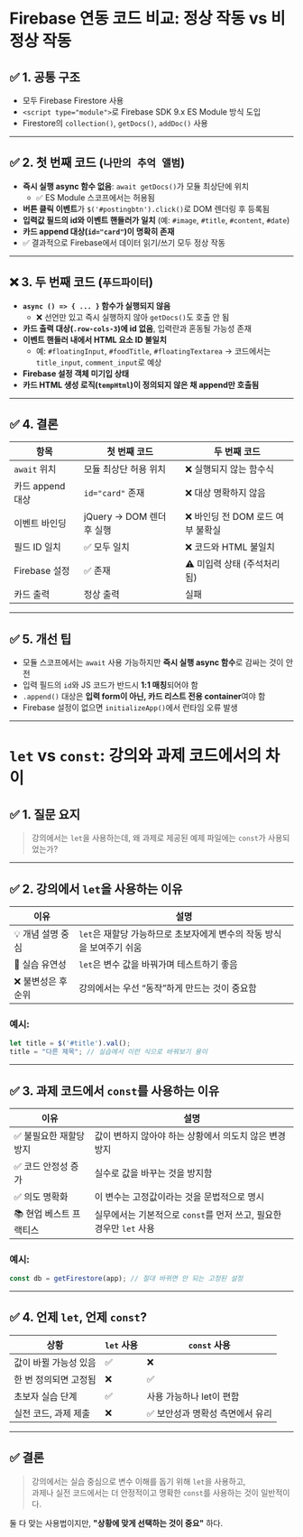 # Firebase 연동 코드 비교: 정상 작동 vs 비정상 작동

## ✅ 1. 공통 구조
- 모두 Firebase Firestore 사용
- `<script type="module">`로 Firebase SDK 9.x ES Module 방식 도입
- Firestore의 `collection()`, `getDocs()`, `addDoc()` 사용

---

## ✅ 2. 첫 번째 코드 (`나만의 추억 앨범`)
- **즉시 실행 async 함수 없음**: `await getDocs()`가 모듈 최상단에 위치
  - ✅ ES Module 스코프에서는 허용됨
- **버튼 클릭 이벤트**가 `$('#postingbtn').click()`로 DOM 렌더링 후 등록됨
- **입력값 필드의 id와 이벤트 핸들러가 일치** (예: `#image`, `#title`, `#content`, `#date`)
- **카드 append 대상(`id="card"`)이 명확히 존재**
- ✅ 결과적으로 Firebase에서 데이터 읽기/쓰기 모두 정상 작동

---

## ❌ 3. 두 번째 코드 (`푸드파이터`)
- **`async () => { ... }` 함수가 실행되지 않음**
  - ❌ 선언만 있고 즉시 실행하지 않아 `getDocs()`도 호출 안 됨
- **카드 출력 대상(`.row-cols-3`)에 id 없음**, 입력란과 혼동될 가능성 존재
- **이벤트 핸들러 내에서 HTML 요소 ID 불일치**
  - 예: `#floatingInput`, `#foodTitle`, `#floatingTextarea` → 코드에서는 `title_input`, `comment_input`로 예상
- **Firebase 설정 객체 미기입 상태**
- **카드 HTML 생성 로직(`tempHtml`)이 정의되지 않은 채 append만 호출됨**

---

## ✅ 4. 결론
| 항목 | 첫 번째 코드 | 두 번째 코드 |
|------|--------------|--------------|
| `await` 위치 | 모듈 최상단 허용 위치 | ❌ 실행되지 않는 함수식 |
| 카드 append 대상 | `id="card"` 존재 | ❌ 대상 명확하지 않음 |
| 이벤트 바인딩 | jQuery → DOM 렌더 후 실행 | ❌ 바인딩 전 DOM 로드 여부 불확실 |
| 필드 ID 일치 | ✅ 모두 일치 | ❌ 코드와 HTML 불일치 |
| Firebase 설정 | ✅ 존재 | ⚠ 미입력 상태 (주석처리됨) |
| 카드 출력 | 정상 출력 | 실패 |

---

## ✅ 5. 개선 팁
- 모듈 스코프에서는 `await` 사용 가능하지만 **즉시 실행 async 함수**로 감싸는 것이 안전
- 입력 필드의 `id`와 JS 코드가 반드시 **1:1 매칭**되어야 함
- `.append()` 대상은 **입력 form이 아닌, 카드 리스트 전용 container**여야 함
- Firebase 설정이 없으면 `initializeApp()`에서 런타임 오류 발생

---

# `let` vs `const`: 강의와 과제 코드에서의 차이

## ✅ 1. 질문 요지
> 강의에서는 `let`을 사용하는데, 왜 과제로 제공된 예제 파일에는 `const`가 사용되었는가?

---

## ✅ 2. 강의에서 `let`을 사용하는 이유

| 이유 | 설명 |
|------|------|
| 💡 개념 설명 중심 | `let`은 재할당 가능하므로 초보자에게 변수의 작동 방식을 보여주기 쉬움 |
| 🔄 실습 유연성 | `let`은 변수 값을 바꿔가며 테스트하기 좋음 |
| ❌ 불변성은 후순위 | 강의에서는 우선 “동작”하게 만드는 것이 중요함 |

### 예시:
```js
let title = $('#title').val();
title = "다른 제목"; // 실습에서 이런 식으로 바꿔보기 용이
```

---

## ✅ 3. 과제 코드에서 `const`를 사용하는 이유

| 이유 | 설명 |
|------|------|
| ✅ 불필요한 재할당 방지 | 값이 변하지 않아야 하는 상황에서 의도치 않은 변경 방지 |
| ✅ 코드 안정성 증가 | 실수로 값을 바꾸는 것을 방지함 |
| ✅ 의도 명확화 | 이 변수는 고정값이라는 것을 문법적으로 명시 |
| 📚 현업 베스트 프랙티스 | 실무에서는 기본적으로 `const`를 먼저 쓰고, 필요한 경우만 `let` 사용 |

### 예시:
```js
const db = getFirestore(app); // 절대 바뀌면 안 되는 고정된 설정
```

---

## ✅ 4. 언제 `let`, 언제 `const`?

| 상황 | `let` 사용 | `const` 사용 |
|------|------------|--------------|
| 값이 바뀔 가능성 있음 | ✅ | ❌ |
| 한 번 정의되면 고정됨 | ❌ | ✅ |
| 초보자 실습 단계 | ✅ | 사용 가능하나 let이 편함 |
| 실전 코드, 과제 제출 | ❌ | ✅ 보안성과 명확성 측면에서 유리 |

---

## ✅ 결론

> 강의에서는 실습 중심으로 변수 이해를 돕기 위해 `let`을 사용하고,  
> 과제나 실전 코드에서는 더 안정적이고 명확한 `const`를 사용하는 것이 일반적이다.

둘 다 맞는 사용법이지만, **"상황에 맞게 선택하는 것이 중요"** 하다.

